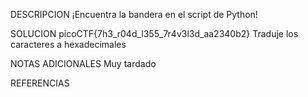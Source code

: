 DESCRIPCION ¡Encuentra la bandera en el script de Python!
 
SOLUCION
picoCTF{7h3_r04d_l355_7r4v3l3d_aa2340b2}
Traduje los caracteres a hexadecimales

NOTAS ADICIONALES
Muy tardado

REFERENCIAS